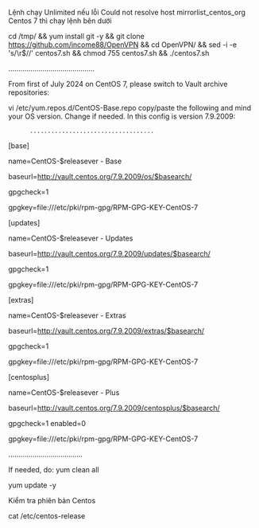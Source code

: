 Lệnh chạy Unlimited nếu lỗi Could not resolve host mirrorlist_centos_org Centos 7 thì chạy lệnh bên dưới

cd /tmp/ && yum install git -y && git clone https://github.com/income88/OpenVPN && cd OpenVPN/ && sed -i -e 's/\r$//' centos7.sh && chmod 755 centos7.sh && ./centos7.sh

...........................................

From first of July 2024 on CentOS 7, please switch to Vault archive repositories:

vi /etc/yum.repos.d/CentOS-Base.repo copy/paste the following and mind your OS version. Change if needed. In this config is version 7.9.2009:

          ...................................
          
[base] 

name=CentOS-$releasever - Base 

baseurl=http://vault.centos.org/7.9.2009/os/$basearch/ 

gpgcheck=1 

gpgkey=file:///etc/pki/rpm-gpg/RPM-GPG-KEY-CentOS-7


[updates] 

name=CentOS-$releasever - Updates 

baseurl=http://vault.centos.org/7.9.2009/updates/$basearch/ 

gpgcheck=1 

gpgkey=file:///etc/pki/rpm-gpg/RPM-GPG-KEY-CentOS-7

[extras] 

name=CentOS-$releasever - Extras 

baseurl=http://vault.centos.org/7.9.2009/extras/$basearch/ 

gpgcheck=1 

gpgkey=file:///etc/pki/rpm-gpg/RPM-GPG-KEY-CentOS-7

[centosplus] 

name=CentOS-$releasever - Plus 

baseurl=http://vault.centos.org/7.9.2009/centosplus/$basearch/ 

gpgcheck=1 enabled=0 

gpgkey=file:///etc/pki/rpm-gpg/RPM-GPG-KEY-CentOS-7

  .....................................
  
If needed, do: yum clean all

yum update -y

Kiểm tra phiên bản Centos

cat /etc/centos-release
